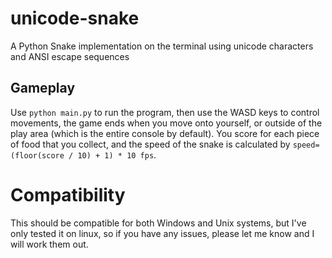 # unicode-snake
A Python Snake implementation on the terminal using unicode characters and ANSI escape sequences

## Gameplay
Use `python main.py` to run the program, then use the WASD keys to control movements, the game ends when you move onto yourself, or outside of the play area (which is the entire console by default). You score for each piece of food that you collect, and the speed of the snake is calculated by `speed=(floor(score / 10) + 1) * 10 fps`.

# Compatibility
This should be compatible for both Windows and Unix systems, but I've only tested it on linux, so if you have any issues, please let me know and I will work them out.
